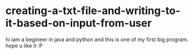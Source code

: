 # creating-a-txt-file-and-writing-to-it-based-on-input-from-user
hi  iam a begineer in java and python and this is one of my first big program. hope u like it  :P
